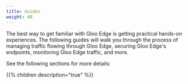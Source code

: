 ```yaml
---
title: Guides
weight: 40
---
```


The best way to get familiar with Gloo Edge is getting practical hands-on experiences. The following guides will walk you through the process of managing traffic flowing through Gloo Edge, securing Gloo Edge's endpoints, monitoring Gloo Edge traffic, and more. 

See the following sections for more details:

{{% children description="true" %}}